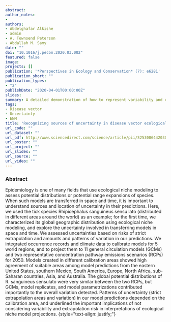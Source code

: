 ```yaml
---
abstract: 
author_notes:
-
authors:
- Abdelghafar Alkishe 
- admin
- A. Townsend Peterson
- Abdallah M. Samy
date: ""
doi: "10.1016/j.pecon.2020.03.002"
featured: false
image:
projects: []
publication: '*Perspectives in Ecology and Conservation* (7): e6281'
publication_short: ""
publication_types:
- "2"
publishDate: "2020-04-01T00:00:00Z"
slides: 
summary: A detailed demonstration of how to represent variability and uncertainty in ENM predictions.
tags:
- Disease vector
- Uncertainty
- ENM
title: 'Recognizing sources of uncertainty in disease vector ecological niche models: An example with the tick Rhipicephalus sanguineus sensu lato' 
url_code: ""
url_dataset: ""
url_pdf: http://www.sciencedirect.com/science/article/pii/S2530064420300171
url_poster: ""
url_project: ""
url_slides: ""
url_source: ""
url_video: ""
---
```


### Abstract

Epidemiology is one of many fields that use ecological niche modeling to assess potential distributions or potential range expansions of species. When such models are transferred in space and time, it is important to understand sources and location of uncertainty in their predictions. Here, we used the tick species Rhipicephalus sanguineus sensu lato (distributed in different areas around the world) as an example; for the first time, we characterized its global geographic distribution using ecological niche modeling, and explore the uncertainty involved in transferring models in space and time. We assessed uncertainties based on risks of strict extrapolation and amounts and patterns of variation in our predictions. We integrated occurrence records and climate data to calibrate models for 5 world regions, and to project them to 11 general circulation models (GCMs) and two representative concentration pathway emissions scenarios (RCPs) for 2050. Models created in different calibration areas showed high agreement of suitable areas among model predictions from the eastern United States, southern Mexico, South America, Europe, North Africa, sub-Saharan countries, Asia, and Australia. The global potential distributions of R. sanguineus sensulato were very similar between the two RCPs, but GCMs, model replicates, and model parametrizations contributed importantly to the overall variation detected. Patterns of uncertainty (strict extrapolation areas and variation) in our model predictions depended on the calibration area, and underlined the important implications of not considering variability and extrapolation risk in interpretations of ecological niche model projections.
{style="text-align: justify;"}

<br>
